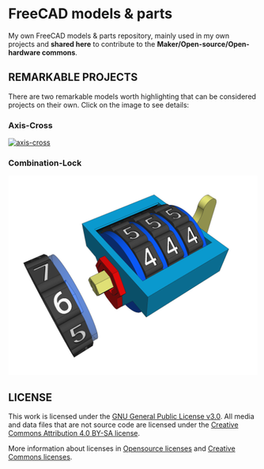 # FreeCAD models & parts
My own FreeCAD models & parts repository, mainly used in my own projects and **shared here** to contribute to the **Maker/Open-source/Open-hardware commons**.

## REMARKABLE PROJECTS
There are two remarkable models worth highlighting that can be considered projects on their own. Click on the image to see details:

### Axis-Cross
[![axis-cross](axis-cross/axis-cross.png)](axis-cross)

### Combination-Lock
[![combination-lock](combination-lock/images/combination-lock.png)](combination-lock)



## LICENSE

This work is licensed under the [GNU General Public License v3.0](LICENSE-GPLV30). All media and data files that are not source code are licensed under the [Creative Commons Attribution 4.0 BY-SA license](LICENSE-CCBYSA40).

More information about licenses in [Opensource licenses](https://opensource.org/licenses/) and [Creative Commons licenses](https://creativecommons.org/licenses/).
